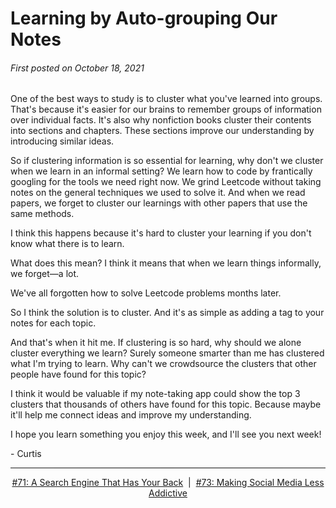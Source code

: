 # Learning by Auto-grouping Our Notes

###### First posted on October 18, 2021

One of the best ways to study is to cluster what you've learned into groups. That's because it's easier for our brains to remember groups of information over individual facts. It's also why nonfiction books cluster their contents into sections and chapters. These sections improve our understanding by introducing similar ideas.

So if clustering information is so essential for learning, why don't we cluster when we learn in an informal setting? We learn how to code by frantically googling for the tools we need right now. We grind Leetcode without taking notes on the general techniques we used to solve it. And when we read papers, we forget to cluster our learnings with other papers that use the same methods.

I think this happens because it's hard to cluster your learning if you don't know what there is to learn.

What does this mean? I think it means that when we learn things informally, we forget—a lot.

We've all forgotten how to solve Leetcode problems months later.

So I think the solution is to cluster. And it's as simple as adding a tag to your notes for each topic.

And that's when it hit me. If clustering is so hard, why should we alone cluster everything we learn? Surely someone smarter than me has clustered what I'm trying to learn. Why can't we crowdsource the clusters that other people have found for this topic?

I think it would be valuable if my note-taking app could show the top 3 clusters that thousands of others have found for this topic. Because maybe it'll help me connect ideas and improve my understanding.

I hope you learn something you enjoy this week, and I'll see you next week!

\- Curtis

<!--START OF FOOTER-->
<hr style="margin-top:9px;height:1px;border: 0;background-image: linear-gradient(to right, rgba(0, 0, 0, 0.0), rgba(0, 0, 0, 0.5),rgba(0, 0, 0, 0.0));">
<!--START OF ISSUE NAVIGATION LINKS-->
<p align="center"><a href='071_a_search_engine_that_has_your_back.md'>#71: A Search Engine That Has Your Back</a>&nbsp;&nbsp;|&nbsp;&nbsp;<a href='073_making_social_media_less_addictive.md'>#73: Making Social Media Less Addictive</a></p>
<!--START OF ISSUE NAVIGATION LINKS-->
<!--END OF FOOTER-->
